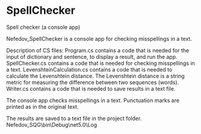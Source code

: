 # SpellChecker
Spell checker (a console app)

Nefedov_SpellChecker is a console app for checking misspellings in a text.

Description of CS files:
Program.cs contains a code that is needed for the input of dictionary and sentence, to display a result, and run the app.
SpellChecker.cs contains a code that is needed for checking misspellings in a text.
LevenshteinCalculation.cs contains a code that is needed to calculate the Levenshtein distance. The Levenshtein distance is a string metric for measuring the difference between two sequences (words).
Writer.cs contains a code that is needed to save results in a text file.

The console app checks misspellings in a text. Punctuation marks are printed as in the original text.

The results are saved to a text file in the project folder.
Nefedov_SQG\bin\Debug\net5.0\Log
